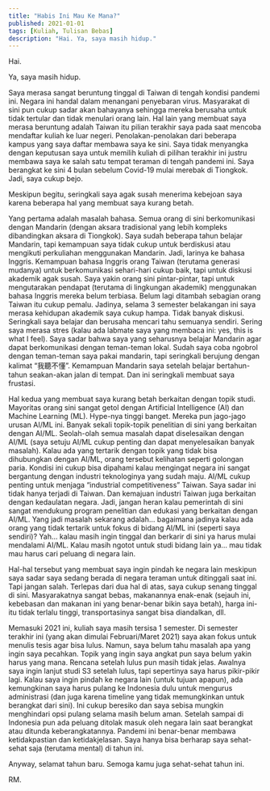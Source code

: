 ```yaml
---
title: "Habis Ini Mau Ke Mana?"
published: 2021-01-01
tags: [Kuliah, Tulisan Bebas]
description: "Hai. Ya, saya masih hidup."
---
```


Hai.

Ya, saya masih hidup.

Saya merasa sangat beruntung tinggal di Taiwan di tengah kondisi pandemi ini. Negara ini handal dalam menangani penyebaran virus. Masyarakat di sini pun cukup sadar akan bahayanya sehingga mereka berusaha untuk tidak tertular dan tidak menulari orang lain. Hal lain yang membuat saya merasa beruntung adalah Taiwan itu pilian terakhir saya pada saat mencoba mendaftar kuliah ke luar negeri. Penolakan-penolakan dari beberapa kampus yang saya daftar membawa saya ke sini. Saya tidak menyangka dengan keputusan saya untuk memilih kuliah di pilihan terakhir ini justru membawa saya ke salah satu tempat teraman di tengah pandemi ini. Saya berangkat ke sini 4 bulan sebelum Covid-19 mulai merebak di Tiongkok. Jadi, saya cukup bejo.

Meskipun begitu, seringkali saya agak susah menerima kebejoan saya karena beberapa hal yang membuat saya kurang betah.

Yang pertama adalah masalah bahasa. Semua orang di sini berkomunikasi dengan Mandarin (dengan aksara tradisional yang lebih kompleks dibandingkan aksara di Tiongkok). Saya sudah beberapa tahun belajar Mandarin, tapi kemampuan saya tidak cukup untuk berdiskusi atau mengikuti perkuliahan menggunakan Mandarin. Jadi, larinya ke bahasa Inggris. Kemampuan bahasa Inggris orang Taiwan (terutama generasi mudanya) untuk berkomunikasi sehari-hari cukup baik, tapi untuk diskusi akademik agak susah. Saya yakin orang sini pintar-pintar, tapi untuk mengutarakan pendapat (terutama di lingkungan akademik) menggunakan bahasa Inggris mereka belum terbiasa. Belum lagi ditambah sebagian orang Taiwan itu cukup pemalu. Jadinya, selama 3 semester belakangan ini saya merasa kehidupan akademik saya cukup hampa. Tidak banyak diskusi. Seringkali saya belajar dan berusaha mencari tahu semuanya sendiri. Sering saya merasa stres (kalau ada labmate saya yang membaca ini: yes, this is what I feel). Saya sadar bahwa saya yang seharusnya belajar Mandarin agar dapat berkomunikasi dengan teman-teman lokal. Sudah saya coba ngobrol dengan teman-teman saya pakai mandarin, tapi seringkali berujung dengan kalimat “我聽不懂”. Kemampuan Mandarin saya setelah belajar bertahun-tahun seakan-akan jalan di tempat. Dan ini seringkali membuat saya frustasi.

Hal kedua yang membuat saya kurang betah berkaitan dengan topik studi. Mayoritas orang sini sangat getol dengan Artificial Intelligence (AI) dan Machine Learning (ML). Hype-nya tinggi banget. Mereka pun jago-jago urusan AI/ML ini. Banyak sekali topik-topik penelitian di sini yang berkaitan dengan AI/ML. Seolah-olah semua masalah dapat diselesaikan dengan AI/ML (saya setuju AI/ML cukup penting dan dapat menyelesaikan banyak masalah). Kalau ada yang tertarik dengan topik yang tidak bisa dihubungkan dengan AI/ML, orang tersebut kelihatan seperti golongan paria. Kondisi ini cukup bisa dipahami kalau mengingat negara ini sangat bergantung dengan industri teknologinya yang sudah maju. AI/ML cukup penting untuk menjaga “industrial competitiveness” Taiwan. Saya sadar ini tidak hanya terjadi di Taiwan. Dan kemajuan industri Taiwan juga berkaitan dengan kedaulatan negara. Jadi, jangan heran kalau pemerintah di sini sangat mendukung program penelitian dan edukasi yang berkaitan dengan AI/ML. Yang jadi masalah sekarang adalah… bagaimana jadinya kalau ada orang yang tidak tertarik untuk fokus di bidang AI/ML ini (seperti saya sendiri)? Yah… kalau masih ingin tinggal dan berkarir di sini ya harus mulai mendalami AI/ML. Kalau masih ngotot untuk studi bidang lain ya… mau tidak mau harus cari peluang di negara lain.

Hal-hal tersebut yang membuat saya ingin pindah ke negara lain meskipun saya sadar saya sedang berada di negara teraman untuk ditinggali saat ini. Tapi jangan salah. Terlepas dari dua hal di atas, saya cukup senang tinggal di sini. Masyarakatnya sangat bebas, makanannya enak-enak (sejauh ini, kebebasan dan makanan ini yang benar-benar bikin saya betah), harga ini-itu tidak terlalu tinggi, transportasinya sangat bisa diandalkan, dll.

Memasuki 2021 ini, kuliah saya masih tersisa 1 semester. Di semester terakhir ini (yang akan dimulai Februari/Maret 2021) saya akan fokus untuk menulis tesis agar bisa lulus. Namun, saya belum tahu masalah apa yang ingin saya pecahkan. Topik yang ingin saya angkat pun saya belum yakin harus yang mana. Rencana setelah lulus pun masih tidak jelas. Awalnya saya ingin lanjut studi S3 setelah lulus, tapi sepertinya saya harus pikir-pikir lagi. Kalau saya ingin pindah ke negara lain (untuk tujuan apapun), ada kemungkinan saya harus pulang ke Indonesia dulu untuk mengurus administrasi (dan juga karena timeline yang tidak memungkinkan untuk berangkat dari sini). Ini cukup beresiko dan saya sebisa mungkin menghindari opsi pulang selama masih belum aman. Setelah sampai di Indonesia pun ada peluang ditolak masuk oleh negara lain saat berangkat atau ditunda keberangkatannya. Pandemi ini benar-benar membawa ketidakpastian dan ketidakjelasan. Saya hanya bisa berharap saya sehat-sehat saja (terutama mental) di tahun ini.

Anyway, selamat tahun baru. Semoga kamu juga sehat-sehat tahun ini.

RM.
